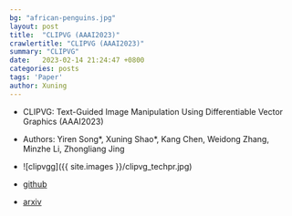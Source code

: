 ```yaml
---
bg: "african-penguins.jpg"
layout: post
title:  "CLIPVG (AAAI2023)"
crawlertitle: "CLIPVG (AAAI2023)"
summary: "CLIPVG"
date:   2023-02-14 21:24:47 +0800
categories: posts
tags: 'Paper'
author: Xuning
---
```


- CLIPVG: Text-Guided Image Manipulation Using Differentiable Vector Graphics (AAAI2023)
- Authors: Yiren Song*, Xuning Shao*, Kang Chen, Weidong Zhang, Minzhe Li, Zhongliang Jing

- ![clipvgg]({{ site.images }}/clipvg_techpr.jpg)

- [github](https://github.com/NetEase-GameAI/clipvg)

- [arxiv](https://arxiv.org/abs/2212.02122)


